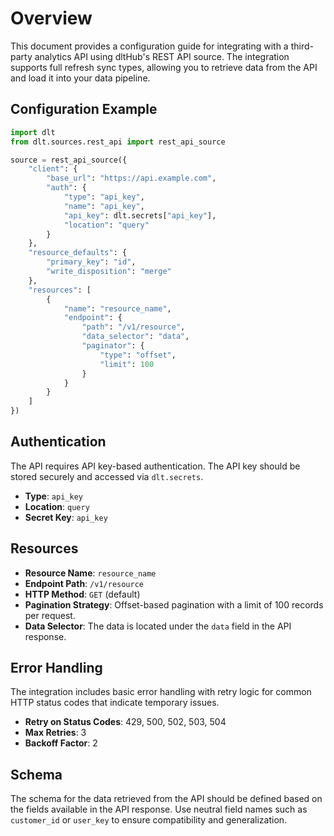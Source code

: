 # Overview

This document provides a configuration guide for integrating with a third-party analytics API using dltHub's REST API source. The integration supports full refresh sync types, allowing you to retrieve data from the API and load it into your data pipeline.

## Configuration Example

```python
import dlt
from dlt.sources.rest_api import rest_api_source

source = rest_api_source({
    "client": {
        "base_url": "https://api.example.com",
        "auth": {
            "type": "api_key",
            "name": "api_key",
            "api_key": dlt.secrets["api_key"],
            "location": "query"
        }
    },
    "resource_defaults": {
        "primary_key": "id",
        "write_disposition": "merge"
    },
    "resources": [
        {
            "name": "resource_name",
            "endpoint": {
                "path": "/v1/resource",
                "data_selector": "data",
                "paginator": {
                    "type": "offset",
                    "limit": 100
                }
            }
        }
    ]
})
```

## Authentication

The API requires API key-based authentication. The API key should be stored securely and accessed via `dlt.secrets`.

- **Type**: `api_key`
- **Location**: `query`
- **Secret Key**: `api_key`

## Resources

- **Resource Name**: `resource_name`
- **Endpoint Path**: `/v1/resource`
- **HTTP Method**: `GET` (default)
- **Pagination Strategy**: Offset-based pagination with a limit of 100 records per request.
- **Data Selector**: The data is located under the `data` field in the API response.

## Error Handling

The integration includes basic error handling with retry logic for common HTTP status codes that indicate temporary issues.

- **Retry on Status Codes**: 429, 500, 502, 503, 504
- **Max Retries**: 3
- **Backoff Factor**: 2

## Schema

The schema for the data retrieved from the API should be defined based on the fields available in the API response. Use neutral field names such as `customer_id` or `user_key` to ensure compatibility and generalization.